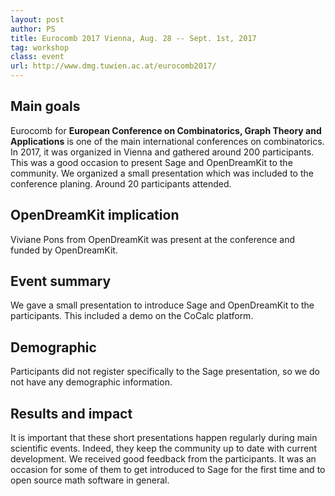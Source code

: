 ```yaml
---
layout: post
author: PS
title: Eurocomb 2017 Vienna, Aug. 28 -- Sept. 1st, 2017
tag: workshop
class: event
url: http://www.dmg.tuwien.ac.at/eurocomb2017/
---
```


## Main goals

 Eurocomb for **European Conference on Combinatorics, Graph Theory and Applications** is one of the main international conferences on combinatorics. In 2017, it was organized in Vienna and gathered around 200 participants. This was a good occasion to present Sage and OpenDreamKit to the community. We organized a small presentation which was included to the conference planing. Around 20 participants attended.

## OpenDreamKit implication

 Viviane Pons from OpenDreamKit was present at the conference and funded by OpenDreamKit.

## Event summary

 We gave a small presentation to introduce Sage and OpenDreamKit to the participants. This included a demo on the CoCalc platform.

## Demographic

 Participants did not register specifically to the Sage presentation, so we do not have any demographic information.

## Results and impact

 It is important that these short presentations happen regularly during main scientific events. Indeed, they keep the community up to date with current development. We received good feedback from the participants. It was an occasion for some of them to get introduced to Sage for the first time and to open source math software in general.



